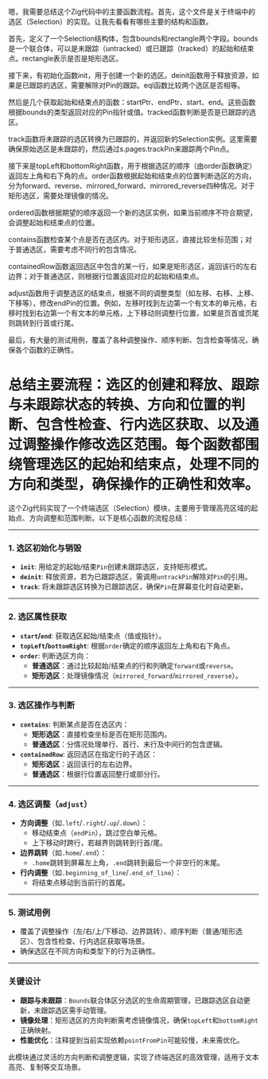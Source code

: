 嗯，我需要总结这个Zig代码中的主要函数流程。首先，这个文件是关于终端中的选区（Selection）的实现。让我先看看有哪些主要的结构和函数。

首先，定义了一个Selection结构体，包含bounds和rectangle两个字段。bounds是一个联合体，可以是未跟踪（untracked）或已跟踪（tracked）的起始和结束点。rectangle表示是否是矩形选区。

接下来，有初始化函数init，用于创建一个新的选区。deinit函数用于释放资源，如果是已跟踪的选区，需要解除对Pin的跟踪。eql函数比较两个选区是否相等。

然后是几个获取起始和结束点的函数：startPtr、endPtr、start、end。这些函数根据bounds的类型返回对应的Pin指针或值。tracked函数判断是否是已跟踪的选区。

track函数将未跟踪的选区转换为已跟踪的，并返回新的Selection实例。这里需要确保原始选区是未跟踪的，然后通过s.pages.trackPin来跟踪两个Pin点。

接下来是topLeft和bottomRight函数，用于根据选区的顺序（由order函数确定）返回左上角和右下角的点。order函数根据起始和结束点的位置判断选区的方向，分为forward、reverse、mirrored_forward、mirrored_reverse四种情况。对于矩形选区，需要处理镜像的情况。

ordered函数根据期望的顺序返回一个新的选区实例，如果当前顺序不符合期望，会调整起始和结束点的位置。

contains函数检查某个点是否在选区内。对于矩形选区，直接比较坐标范围；对于普通选区，需要考虑不同行的包含情况。

containedRow函数返回选区中包含的某一行，如果是矩形选区，返回该行的左右边界；对于普通选区，则根据行位置返回对应的起始和结束点。

adjust函数用于调整选区的结束点，根据不同的调整类型（如左移、右移、上移、下移等），修改endPin的位置。例如，左移时找到左边第一个有文本的单元格，右移时找到右边第一个有文本的单元格，上下移动则调整行位置，如果是页首或页尾则跳转到行首或行尾。

最后，有大量的测试用例，覆盖了各种调整操作、顺序判断、包含检查等情况，确保各个函数的正确性。

总结主要流程：选区的创建和释放、跟踪与未跟踪状态的转换、方向和位置的判断、包含性检查、行内选区获取、以及通过调整操作修改选区范围。每个函数都围绕管理选区的起始和结束点，处理不同的方向和类型，确保操作的正确性和效率。
================================================
这个Zig代码实现了一个终端选区（Selection）模块，主要用于管理高亮区域的起始点、方向调整和范围判断。以下是核心函数的流程总结：

---

### **1. 选区初始化与销毁**
- **`init`**: 用给定的起始/结束`Pin`创建未跟踪选区，支持矩形模式。
- **`deinit`**: 释放资源，若为已跟踪选区，需调用`untrackPin`解除对`Pin`的引用。
- **`track`**: 将未跟踪选区转换为已跟踪选区，确保`Pin`在屏幕变化时自动更新。

---

### **2. 选区属性获取**
- **`start`/`end`**: 获取选区起始/结束点（值或指针）。
- **`topLeft`/`bottomRight`**: 根据`order`确定的顺序返回左上角和右下角点。
- **`order`**: 判断选区方向：
  - **普通选区**：通过比较起始/结束点的行和列确定`forward`或`reverse`。
  - **矩形选区**：处理镜像情况（`mirrored_forward`/`mirrored_reverse`）。

---

### **3. 选区操作与判断**
- **`contains`**: 判断某点是否在选区内：
  - **矩形选区**：直接检查坐标是否在矩形范围内。
  - **普通选区**：分情况处理单行、首行、末行及中间行的包含逻辑。
- **`containedRow`**: 返回选区在指定行的子选区：
  - **矩形选区**：返回该行的左右边界。
  - **普通选区**：根据行位置返回整行或部分行。

---

### **4. 选区调整（`adjust`）**
- **方向调整**（如`.left`/`.right`/`.up`/`.down`）：
  - 移动结束点（`endPin`），跳过空白单元格。
  - 上下移动时跨行，若越界则跳转到行首/尾。
- **边界跳转**（如`.home`/`.end`）：
  - `.home`跳转到屏幕左上角，`.end`跳转到最后一个非空行的末尾。
- **行内调整**（如`.beginning_of_line`/`.end_of_line`）：
  - 将结束点移动到当前行的首尾。

---

### **5. 测试用例**
- 覆盖了调整操作（左/右/上/下移动、边界跳转）、顺序判断（普通/矩形选区）、包含性检查、行内选区获取等场景。
- 确保选区在不同方向和类型下的行为正确性。

---

### **关键设计**
- **跟踪与未跟踪**：`Bounds`联合体区分选区的生命周期管理，已跟踪选区自动更新，未跟踪选区需手动管理。
- **镜像处理**：矩形选区的方向判断需考虑镜像情况，确保`topLeft`和`bottomRight`正确映射。
- **性能优化**：注释提到当前实现依赖`pointFromPin`可能较慢，未来需优化。

此模块通过灵活的方向判断和调整逻辑，实现了终端选区的高效管理，适用于文本高亮、复制等交互场景。